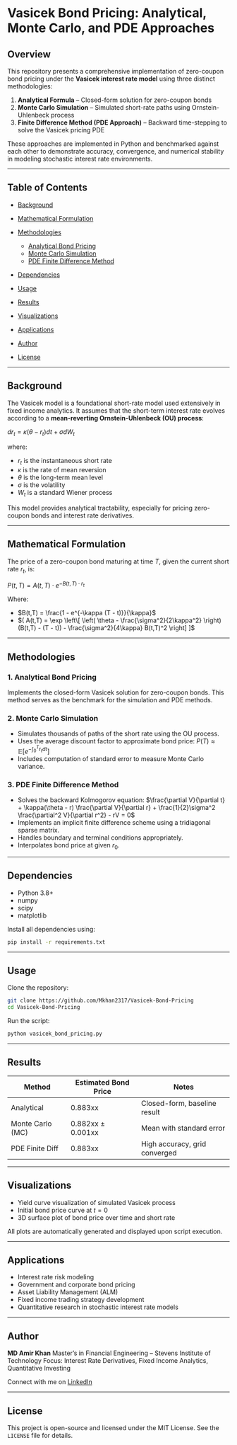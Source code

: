 # Vasicek Bond Pricing: Analytical, Monte Carlo, and PDE Approaches

## Overview

This repository presents a comprehensive implementation of zero-coupon bond pricing under the **Vasicek interest rate model** using three distinct methodologies:

1. **Analytical Formula** – Closed-form solution for zero-coupon bonds
2. **Monte Carlo Simulation** – Simulated short-rate paths using Ornstein-Uhlenbeck process
3. **Finite Difference Method (PDE Approach)** – Backward time-stepping to solve the Vasicek pricing PDE

These approaches are implemented in Python and benchmarked against each other to demonstrate accuracy, convergence, and numerical stability in modeling stochastic interest rate environments.

---

## Table of Contents

* [Background](#background)
* [Mathematical Formulation](#mathematical-formulation)
* [Methodologies](#methodologies)

  * [Analytical Bond Pricing](#1-analytical-bond-pricing)
  * [Monte Carlo Simulation](#2-monte-carlo-simulation)
  * [PDE Finite Difference Method](#3-pde-finite-difference-method)
* [Dependencies](#dependencies)
* [Usage](#usage)
* [Results](#results)
* [Visualizations](#visualizations)
* [Applications](#applications)
* [Author](#author)
* [License](#license)

---

## Background

The Vasicek model is a foundational short-rate model used extensively in fixed income analytics. It assumes that the short-term interest rate evolves according to a **mean-reverting Ornstein-Uhlenbeck (OU) process**:

$dr_t = \kappa (\theta - r_t) dt + \sigma dW_t$

where:

* $r_t$ is the instantaneous short rate
* $\kappa$ is the rate of mean reversion
* $\theta$ is the long-term mean level
* $\sigma$ is the volatility
* $W_t$ is a standard Wiener process

This model provides analytical tractability, especially for pricing zero-coupon bonds and interest rate derivatives.

---

## Mathematical Formulation

The price of a zero-coupon bond maturing at time $T$, given the current short rate $r_t$, is:

$P(t,T) = A(t,T) \cdot e^{-B(t,T) \cdot r_t}$

Where:

* $B(t,T) = \frac{1 - e^{-\kappa (T - t)}}{\kappa}$
* $( A(t,T) = \exp \left\[ \left( \theta - \frac{\sigma^2}{2\kappa^2} \right)(B(t,T) - (T - t)) - \frac{\sigma^2}{4\kappa} B(t,T)^2 \right] ]$

---

## Methodologies

### 1. Analytical Bond Pricing

Implements the closed-form Vasicek solution for zero-coupon bonds. This method serves as the benchmark for the simulation and PDE methods.

### 2. Monte Carlo Simulation

* Simulates thousands of paths of the short rate using the OU process.
* Uses the average discount factor to approximate bond price:
  $P(T) \approx \mathbb{E}[e^{-\int_0^T r_t dt}]$
* Includes computation of standard error to measure Monte Carlo variance.

### 3. PDE Finite Difference Method

* Solves the backward Kolmogorov equation:
  $\frac{\partial V}{\partial t} + \kappa(\theta - r) \frac{\partial V}{\partial r} + \frac{1}{2}\sigma^2 \frac{\partial^2 V}{\partial r^2} - rV = 0$
* Implements an implicit finite difference scheme using a tridiagonal sparse matrix.
* Handles boundary and terminal conditions appropriately.
* Interpolates bond price at given $r_0$.

---

## Dependencies

* Python 3.8+
* numpy
* scipy
* matplotlib

Install all dependencies using:

```bash
pip install -r requirements.txt
```

---

## Usage

Clone the repository:

```bash
git clone https://github.com/Mkhan2317/Vasicek-Bond-Pricing
cd Vasicek-Bond-Pricing
```


Run the script:

```bash
python vasicek_bond_pricing.py
```

---

## Results

| Method           | Estimated Bond Price | Notes                         |
| ---------------- | -------------------- | ----------------------------- |
| Analytical       | 0.883xx              | Closed-form, baseline result  |
| Monte Carlo (MC) | 0.882xx ± 0.001xx    | Mean with standard error      |
| PDE Finite Diff  | 0.883xx              | High accuracy, grid converged |

---

## Visualizations

* Yield curve visualization of simulated Vasicek process
* Initial bond price curve at $t = 0$
* 3D surface plot of bond price over time and short rate

All plots are automatically generated and displayed upon script execution.

---

## Applications

* Interest rate risk modeling
* Government and corporate bond pricing
* Asset Liability Management (ALM)
* Fixed income trading strategy development
* Quantitative research in stochastic interest rate models

---

## Author

**MD Amir Khan**
Master’s in Financial Engineering – Stevens Institute of Technology
Focus: Interest Rate Derivatives, Fixed Income Analytics, Quantitative Investing

Connect with me on [LinkedIn](https://www.linkedin.com/in/amirkhan2317/)

---

## License

This project is open-source and licensed under the MIT License.
See the `LICENSE` file for details.
